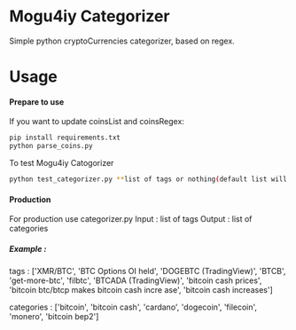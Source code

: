 # Mogu4iy Categorizer

Simple python cryptoCurrencies categorizer, based on regex.
# Usage
#### Prepare to use
If you want to update coinsList and coinsRegex:

```sh
pip install requirements.txt
python parse_coins.py
```

To test Mogu4iy Catogorizer

```sh
python test_categorizer.py **list of tags or nothing(default list will be used)**
```
#### Production

For production use categorizer.py
Input : list of tags
Output : list of categories
##### Example : 
tags :
 ['XMR/BTC', 'BTC Options OI held', 'DOGEBTC (TradingView)', 'BTCB', 'get-more-btc', 'filbtc', 'BTCADA (TradingView)', 'bitcoin cash prices', 'bitcoin btc/btcp makes bitcoin cash incre
ase', 'bitcoin cash increases']

categories :
 ['bitcoin', 'bitcoin cash', 'cardano', 'dogecoin', 'filecoin', 'monero', 'bitcoin bep2']

